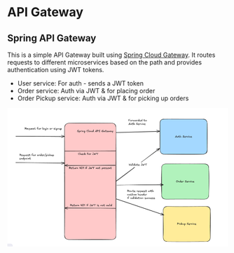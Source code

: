 # API Gateway

## Spring API Gateway
This is a simple API Gateway built using [Spring Cloud Gateway](https://docs.spring.io/spring-cloud-gateway/reference/index.html). 
It routes requests to different microservices based on the path and provides authentication using JWT tokens.
 - User service: For auth - sends a JWT token
 - Order service: Auth via JWT & for placing order
 - Order Pickup service: Auth via JWT & for picking up orders

![img.png](media/spring-api-gateway.png)

